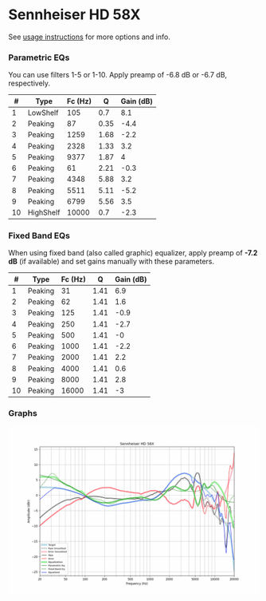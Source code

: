 # Sennheiser HD 58X
See [usage instructions](https://github.com/jaakkopasanen/AutoEq#usage) for more options and info.

### Parametric EQs
You can use filters 1-5 or 1-10. Apply preamp of -6.8 dB or -6.7 dB, respectively.

|   # | Type      |   Fc (Hz) |    Q |   Gain (dB) |
|-----|-----------|-----------|------|-------------|
|   1 | LowShelf  |       105 | 0.7  |         8.1 |
|   2 | Peaking   |        87 | 0.35 |        -4.4 |
|   3 | Peaking   |      1259 | 1.68 |        -2.2 |
|   4 | Peaking   |      2328 | 1.33 |         3.2 |
|   5 | Peaking   |      9377 | 1.87 |         4   |
|   6 | Peaking   |        61 | 2.21 |        -0.3 |
|   7 | Peaking   |      4348 | 5.88 |         3.2 |
|   8 | Peaking   |      5511 | 5.11 |        -5.2 |
|   9 | Peaking   |      6799 | 5.56 |         3.5 |
|  10 | HighShelf |     10000 | 0.7  |        -2.3 |

### Fixed Band EQs
When using fixed band (also called graphic) equalizer, apply preamp of **-7.2 dB** (if available) and set gains manually with these parameters.

|   # | Type    |   Fc (Hz) |    Q |   Gain (dB) |
|-----|---------|-----------|------|-------------|
|   1 | Peaking |        31 | 1.41 |         6.9 |
|   2 | Peaking |        62 | 1.41 |         1.6 |
|   3 | Peaking |       125 | 1.41 |        -0.9 |
|   4 | Peaking |       250 | 1.41 |        -2.7 |
|   5 | Peaking |       500 | 1.41 |        -0   |
|   6 | Peaking |      1000 | 1.41 |        -2.2 |
|   7 | Peaking |      2000 | 1.41 |         2.2 |
|   8 | Peaking |      4000 | 1.41 |         0.6 |
|   9 | Peaking |      8000 | 1.41 |         2.8 |
|  10 | Peaking |     16000 | 1.41 |        -3   |

### Graphs
![](./Sennheiser%20HD%2058X.png)
